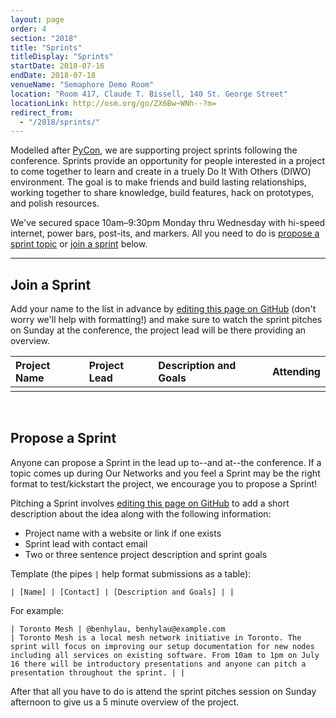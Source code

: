 ```yaml
---
layout: page
order: 4
section: "2018"
title: "Sprints"
titleDisplay: "Sprints"
startDate: 2018-07-16
endDate: 2018-07-18
venueName: "Semaphore Demo Room"
location: "Room 417, Claude T. Bissell, 140 St. George Street"
locationLink: http://osm.org/go/ZX6Bw~WNh--?m=
redirect_from:
  - "/2018/sprints/"
---
```



Modelled after [PyCon](https://us.pycon.org/2018/community/sprints/), we are supporting project sprints following the conference. Sprints provide an opportunity for people interested in a project to come together to learn and create in a truely Do It With Others (DIWO) environment. The goal is to make friends and build lasting relationships, working together to share knowledge, build features, hack on prototypes, and polish resources.

We've secured space 10am–9:30pm Monday thru Wednesday with hi-speed internet, power bars, post-its, and markers. All you need to do is [propose a sprint topic](#propose-a-sprint) or [join a sprint](#join-a-sprint) below.

***

## Join a Sprint

Add your name to the list in advance by <a href="https://github.com/ournetworks/ournetworks.ca/edit/master/2018/sprints.md" data-proofer-ignore>editing this page on GitHub</a> (don't worry we'll help with formatting!) and make sure to watch the sprint pitches on Sunday at the conference, the project lead will be there providing an overview.



| Project Name            | Project Lead | Description and Goals | Attending |
|:------------------------|:-------------|:----------------------|:----------|
|                         |              |                       |           |

<br />

## Propose a Sprint

Anyone can propose a Sprint in the lead up to--and at--the conference. If a topic comes up during Our Networks and you feel a Sprint may be the right format to test/kickstart the project, we encourage you to propose a Sprint!

Pitching a Sprint involves <a href="https://github.com/ournetworks/ournetworks.ca/edit/master/2018/sprints.md" data-proofer-ignore>editing this page on GitHub</a> to add a short description about the idea along with the following information:

- Project name with a website or link if one exists
- Sprint lead with contact email
- Two or three sentence project description and sprint goals

Template (the pipes `|` help format submissions as a table):

```
| [Name] | [Contact] | [Description and Goals] | |
```

For example:

```
| Toronto Mesh | @benhylau, benhylau@example.com
| Toronto Mesh is a local mesh network initiative in Toronto. The
sprint will focus on improving our setup documentation for new nodes
including all services on existing software. From 10am to 1pm on July
16 there will be introductory presentations and anyone can pitch a
presentation throughout the sprint. | |
```


After that all you have to do is attend the sprint pitches session on Sunday afternoon to give us a 5 minute overview of the project.
